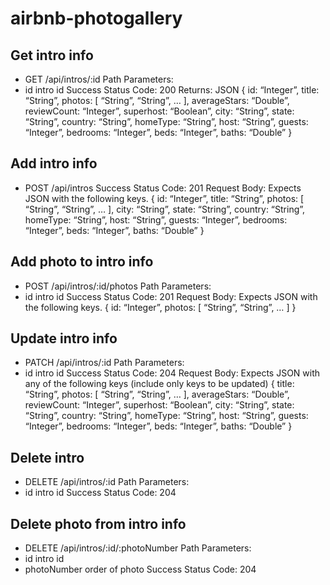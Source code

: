 # airbnb-photogallery

## Get intro info
- GET /api/intros/:id
Path Parameters:
- id intro id
Success Status Code: 200
Returns: JSON
{
  id: “Integer”, 
  title: “String”,
  photos: [ “String”, “String”, … ],
  averageStars: “Double”,
  reviewCount: “Integer”,
  superhost: “Boolean”,
  city: “String”,
  state: “String”,
  country: “String”,
  homeType: “String”,
  host: “String”,
  guests: “Integer”,
  bedrooms: “Integer”,
  beds: “Integer”,
  baths: “Double”
}

## Add intro info
- POST /api/intros
Success Status Code: 201
Request Body: Expects JSON with the following keys.
{
  id: “Integer”, 
  title: “String”,
  photos: [ “String”, “String”, … ],
  city: “String”,
  state: “String”,
  country: “String”,
  homeType: “String”,
  host: “String”,
  guests: “Integer”,
  bedrooms: “Integer”,
  beds: “Integer”,
  baths: “Double”
}

## Add photo to intro info
- POST /api/intros/:id/photos
Path Parameters:
- id intro id
Success Status Code: 201
Request Body: Expects JSON with the following keys.
{
  id: “Integer”, 
  photos: [ “String”, “String”, … ]
}

## Update intro info
- PATCH /api/intros/:id
Path Parameters:
- id intro id
Success Status Code: 204
Request Body: Expects JSON with any of the following keys (include only keys to be updated)
{
  title: “String”,
  photos: [ “String”, “String”, … ],
  averageStars: “Double”,
  reviewCount: “Integer”,
  superhost: “Boolean”,
  city: “String”,
  state: “String”,
  country: “String”,
  homeType: “String”,
  host: “String”,
  guests: “Integer”,
  bedrooms: “Integer”,
  beds: “Integer”,
  baths: “Double”
}

## Delete intro
- DELETE /api/intros/:id
Path Parameters:
- id intro id
Success Status Code: 204
 
## Delete photo from intro info
- DELETE /api/intros/:id/:photoNumber
Path Parameters:
- id intro id
- photoNumber order of photo
Success Status Code: 204
